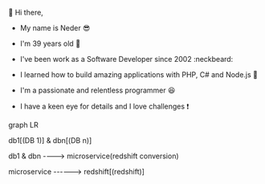 👋 Hi there,

- My name is Neder :sunglasses:
- I'm 39 years old :see_no_evil:
- I've been work as a Software Developer since 2002 :neckbeard:
- I learned how to build amazing applications with PHP, C# and Node.js :construction_worker:

- I'm a passionate and relentless programmer :satisfied:
- I have a keen eye for details and I love challenges :exclamation:

graph LR

  db1[(DB 1)] & dbn[(DB n)]

  db1 & dbn ----> microservice(redshift conversion)

  microservice ------> redshift[(redshift)]
